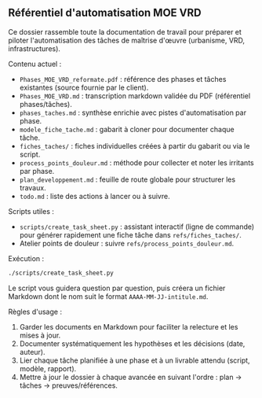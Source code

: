 ## Référentiel d'automatisation MOE VRD

Ce dossier rassemble toute la documentation de travail pour préparer et piloter l'automatisation des tâches de maîtrise d'œuvre (urbanisme, VRD, infrastructures).

Contenu actuel :

- `Phases_MOE_VRD_reformate.pdf` : référence des phases et tâches existantes (source fournie par le client).
- `Phases_MOE_VRD.md` : transcription markdown validée du PDF (référentiel phases/tâches).
- `phases_taches.md` : synthèse enrichie avec pistes d'automatisation par phase.
- `modele_fiche_tache.md` : gabarit à cloner pour documenter chaque tâche.
- `fiches_taches/` : fiches individuelles créées à partir du gabarit ou via le script.
- `process_points_douleur.md` : méthode pour collecter et noter les irritants par phase.
- `plan_developpement.md` : feuille de route globale pour structurer les travaux.
- `todo.md` : liste des actions à lancer ou à suivre.

Scripts utiles :

- `scripts/create_task_sheet.py` : assistant interactif (ligne de commande) pour générer rapidement une fiche tâche dans `refs/fiches_taches/`.
- Atelier points de douleur : suivre `refs/process_points_douleur.md`.

Exécution :

```bash
./scripts/create_task_sheet.py
```

Le script vous guidera question par question, puis créera un fichier Markdown dont le nom suit le format `AAAA-MM-JJ-intitule.md`.

Règles d'usage :

1. Garder les documents en Markdown pour faciliter la relecture et les mises à jour.
2. Documenter systématiquement les hypothèses et les décisions (date, auteur).
3. Lier chaque tâche planifiée à une phase et à un livrable attendu (script, modèle, rapport).
4. Mettre à jour le dossier à chaque avancée en suivant l'ordre : plan → tâches → preuves/références.

